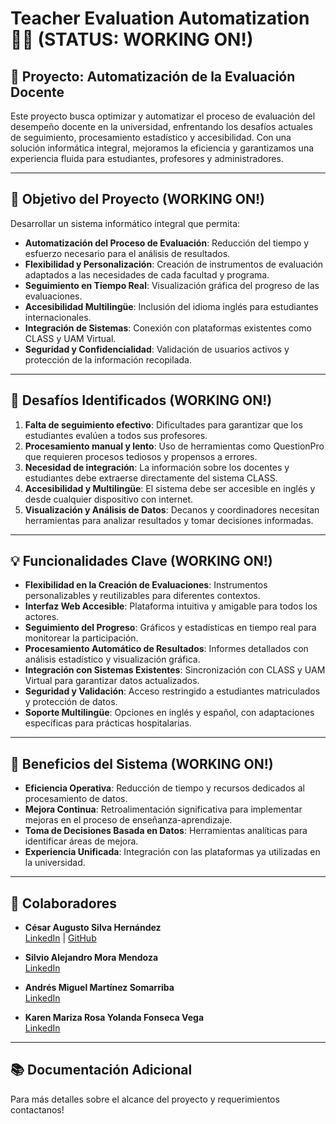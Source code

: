 # Teacher Evaluation Automatization 🧑‍🏫 (STATUS: WORKING ON!)

## 📄 Proyecto: Automatización de la Evaluación Docente

Este proyecto busca optimizar y automatizar el proceso de evaluación del desempeño docente en la universidad, enfrentando los desafíos actuales de seguimiento, procesamiento estadístico y accesibilidad. Con una solución informática integral, mejoramos la eficiencia y garantizamos una experiencia fluida para estudiantes, profesores y administradores.

---

## 🚀 Objetivo del Proyecto (WORKING ON!)

Desarrollar un sistema informático integral que permita:

- **Automatización del Proceso de Evaluación**: Reducción del tiempo y esfuerzo necesario para el análisis de resultados.
- **Flexibilidad y Personalización**: Creación de instrumentos de evaluación adaptados a las necesidades de cada facultad y programa.
- **Seguimiento en Tiempo Real**: Visualización gráfica del progreso de las evaluaciones.
- **Accesibilidad Multilingüe**: Inclusión del idioma inglés para estudiantes internacionales.
- **Integración de Sistemas**: Conexión con plataformas existentes como CLASS y UAM Virtual.
- **Seguridad y Confidencialidad**: Validación de usuarios activos y protección de la información recopilada.

---

## 🧐 Desafíos Identificados (WORKING ON!)

1. **Falta de seguimiento efectivo**: Dificultades para garantizar que los estudiantes evalúen a todos sus profesores.
2. **Procesamiento manual y lento**: Uso de herramientas como QuestionPro que requieren procesos tediosos y propensos a errores.
3. **Necesidad de integración**: La información sobre los docentes y estudiantes debe extraerse directamente del sistema CLASS.
4. **Accesibilidad y Multilingüe**: El sistema debe ser accesible en inglés y desde cualquier dispositivo con internet.
5. **Visualización y Análisis de Datos**: Decanos y coordinadores necesitan herramientas para analizar resultados y tomar decisiones informadas.

---

## 💡 Funcionalidades Clave (WORKING ON!)
 
- **Flexibilidad en la Creación de Evaluaciones**: Instrumentos personalizables y reutilizables para diferentes contextos.
- **Interfaz Web Accesible**: Plataforma intuitiva y amigable para todos los actores.
- **Seguimiento del Progreso**: Gráficos y estadísticas en tiempo real para monitorear la participación.
- **Procesamiento Automático de Resultados**: Informes detallados con análisis estadístico y visualización gráfica.
- **Integración con Sistemas Existentes**: Sincronización con CLASS y UAM Virtual para garantizar datos actualizados.
- **Seguridad y Validación**: Acceso restringido a estudiantes matriculados y protección de datos.
- **Soporte Multilingüe**: Opciones en inglés y español, con adaptaciones específicas para prácticas hospitalarias.

---

## 🌟 Beneficios del Sistema (WORKING ON!)

- **Eficiencia Operativa**: Reducción de tiempo y recursos dedicados al procesamiento de datos.
- **Mejora Continua**: Retroalimentación significativa para implementar mejoras en el proceso de enseñanza-aprendizaje.
- **Toma de Decisiones Basada en Datos**: Herramientas analíticas para identificar áreas de mejora.
- **Experiencia Unificada**: Integración con las plataformas ya utilizadas en la universidad.

---

## 👥 Colaboradores

- **César Augusto Silva Hernández**  
  [LinkedIn](https://www.linkedin.com/in/cesar-silva-hernandez/) | [GitHub](https://github.com/ces-silv)  

- **Silvio Alejandro Mora Mendoza**  
  [LinkedIn](https://www.linkedin.com/in/silvio-mora-mendoza-518030315/)  

- **Andrés Miguel Martínez Somarriba**  
  [LinkedIn](https://www.linkedin.com/in/andres-mms/)  

- **Karen Mariza Rosa Yolanda Fonseca Vega**  
  [LinkedIn](https://www.linkedin.com/in/karen-fonseca-vega-971602322/)  

---

## 📚 Documentación Adicional

Para más detalles sobre el alcance del proyecto y requerimientos contactanos!
